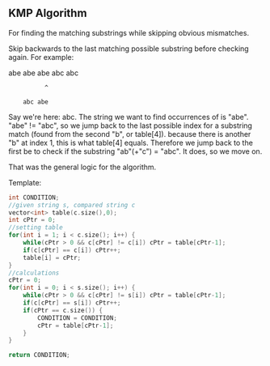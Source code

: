 ## KMP Algorithm

For finding the matching substrings while skipping obvious mismatches.

Skip backwards to the last matching possible substring before checking again. For example:

abe abe abe abc abc

              ^

        abc abe

Say we're here: abc. The string we want to find occurrences of is "abe". "abe" != "abc", so we jump back to the last possible index for a substring match (found from the second "b", or table[4]). because there is another "b" at index 1, this is what table[4] equals. Therefore we jump back to the first be to check if the substring "ab"(+"c") = "abc". It does, so we move on.

That was the general logic for the algorithm.

Template:
```cpp
int CONDITION;
//given string s, compared string c
vector<int> table(c.size(),0);
int cPtr = 0;
//setting table
for(int i = 1; i < c.size(); i++) {
    while(cPtr > 0 && c[cPtr] != c[i]) cPtr = table[cPtr-1];
    if(c[cPtr] == c[i]) cPtr++;
    table[i] = cPtr;
}
//calculations
cPtr = 0;
for(int i = 0; i < s.size(); i++) {
    while(cPtr > 0 && c[cPtr] != s[i]) cPtr = table[cPtr-1];
    if(c[cPtr] == s[i]) cPtr++;
    if(cPtr == c.size()) {
        CONDITION = CONDITION;
        cPtr = table[cPtr-1];
    }
}

return CONDITION;
```
